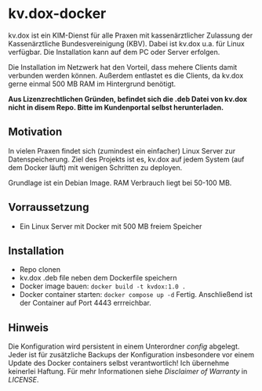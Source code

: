 # kv.dox-docker
kv.dox ist ein KIM-Dienst für alle Praxen mit kassenärztlicher Zulassung der Kassenärztliche Bundesvereinigung (KBV). Dabei ist kv.dox u.a. für Linux verfügbar. Die Installation kann auf dem PC oder Server erfolgen.

Die Installation im Netzwerk hat den Vorteil, dass mehere Clients damit verbunden werden können. Außerdem entlastet es die Clients, da kv.dox gerne einmal 500 MB RAM im Hintergrund benötigt.

**Aus Lizenzrechtlichen Gründen, befindet sich die .deb Datei von kv.dox nicht in disem Repo. Bitte im Kundenportal selbst herunterladen.**

## Motivation
In vielen Praxen findet sich (zumindest ein einfacher) Linux Server zur Datenspeicherung. Ziel des Projekts ist es, kv.dox auf jedem System (auf dem Docker läuft) mit wenigen Schritten zu deployen.

Grundlage ist ein Debian Image. RAM Verbrauch liegt bei 50-100 MB.

## Vorraussetzung
- Ein Linux Server mit Docker mit 500 MB freiem Speicher

## Installation
- Repo clonen
- kv.dox .deb file neben dem Dockerfile speichern
- Docker image bauen: `docker build -t kvdox:1.0 .`
- Docker container starten: `docker compose up -d`
Fertig. Anschließend ist der Container auf Port 4443 errreichbar.

## Hinweis
Die Konfiguration wird persistent in einem Unterordner *config* abgelegt. Jeder ist für zusätzliche Backups der Konfiguration insbesondere vor einem Update des Docker containers selbst verantwortlich! Ich übernehme keinerlei Haftung. Für mehr Informationen siehe *Disclaimer of Warranty* in *LICENSE*.
